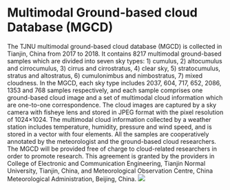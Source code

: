 # Multimodal Ground-based cloud Database (MGCD)
The TJNU multimodal ground-based cloud database (MGCD) is collected in Tianjin, China from 2017 to 2018. It contains 8217 multimodal ground-based samples which are divided into seven sky types: 1) cumulus, 2) altocumulus and cirrocumulus, 3) cirrus and cirrostratus, 4) clear sky, 5) stratocumulus, stratus and altostratus, 6) cumulonimbus and nimbostratus, 7) mixed cloudness. In the MGCD, each sky type includes 2037, 604, 717, 652, 2086, 1353 and 768 samples respectively, and each sample comprises one ground-based cloud image and a set of multimodal cloud information which are one-to-one correspondence. The cloud images are captured by a sky camera with fisheye lens and stored in JPEG format with the pixel resolution of 1024×1024. The multimodal cloud information collected by a weather station includes temperature, humidity, pressure and wind speed, and is stored in a vector with four elements. All the samples are cooperatively annotated by the meteorologist and the ground-based cloud researchers. The MGCD will be provided free of charge to cloud-related researchers in order to promote research. This agreement is granted by the providers in College of Electronic and Communication Engineering, Tianjin Normal University, Tianjin, China, and Meteorological Observation Centre, China Meteorological Administration, Beijing, China.
![](https://github.com/guodongxiaren/ImageCache/raw/master/Logo/foryou.gif)  
